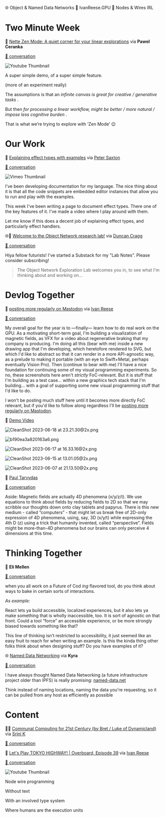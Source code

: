 <!--
.. title: Future of Coding Weekly 2023/06 Week 4
.. slug: future-of-coding-weekly-202306-week-4
.. date: 2023-06-26 22:38:48 UTC+02:00
.. tags: 
.. category: 
.. link: 
.. description: 
.. type: text
-->

🌐 Object & Named Data Networks 🐘 IvanReese.GPU 🔌 Nodes & Wires IRL 

# Two Minute Week

🎥 [Nette Zen Mode: A quiet corner for your linear explorations](https://youtu.be/rdGc-04Kq64) via **Pawel Ceranka**

[🧵 conversation](https://history.futureofcoding.org/history/weekly/2023/06/W4/two-minute-week.html#2023-06-23T15:31:18.356Z)

![Youtube Thumbnail](https://img.youtube.com/vi/rdGc-04Kq64/hqdefault.jpg)

A super simple demo, of a super simple feature.

(more of an experiment really)



The assumptions is that an *infinite canvas is great for creative / generative tasks* .

But then  *for processing a linear workflow, might be better / more natural / impose less cognitive burden* .



That is what we’re trying to explore with ‘Zen Mode’ 😉

# Our Work

🎥 [Explaining effect types with examples](https://vimeo.com/837681881) via [Peter Saxton](https://twitter.com/CrowdHailer)

[🧵 conversation](https://history.futureofcoding.org/history/weekly/2023/06/W4/share-your-work.html#2023-06-19T19:48:28.763Z)

![Vimeo Thumbnail](https://i.vimeocdn.com/video/1686274166-c027bbebfbab5cc6faa38ffa25ef1246c6ab65bff8726bd10a99bbc3d74255b9-d_295x166)

I've been developing documentation for my language. The nice thing about it is that all the code snippets are embedded editor instances that allow you to run and play with the examples.

This week I've been writing a page to document effect types. There one of the key features of it. I've made a video where I play around with them.



Let me know if this does a decent job of explaining effect types, and particularly effect handlers.

🌐📝 [Welcome to the Object Network research lab!](https://duncancragg.substack.com/p/welcome-to-the-object-network-research) via [Duncan Cragg](https://twitter.com/duncancragg)

[🧵 conversation](https://history.futureofcoding.org/history/weekly/2023/06/W4/thinking-together.html#2023-06-25T09:17:52.115Z)

Hiya fellow futurists! I've started a Substack for my "Lab Notes". Please consider subscribing!

> The Object Network Exploration Lab welcomes you in, to see what I'm thinking about and working on...

# Devlog Together

🐘 [posting more regularly on Mastodon](https://mastodon.social/@spiralganglion) via [Ivan Reese](http://ivanish.ca/)

[🧵 conversation](https://history.futureofcoding.org/history/weekly/2023/06/W4/devlog-together.html#2023-06-19T05:38:01.539Z)

My overall goal for the year is to —finally— learn how to do real work on the GPU. As a motivating short-term goal, I'm building a visualization of magnetic fields, as VFX for a video about regenerative braking that my company is producing. I'm doing all this (bear with me) inside a new drawing app that I'm developing, which heretofore rendered to SVG, but which I'd like to abstract so that it can render in a more API-agnostic way, as a prelude to making it portable (with an eye to Swift+Metal, perhaps eventually Vision Pro). Then (continue to bear with me) I'll have a nice foundation for continuing some of my visual programming experiments. So no, these screenshots here aren't  _strictly_ FoC-relevant. But it is stuff that I'm building as a test case… within a new graphics tech stack that I'm building… with a goal of supporting some new visual programming stuff that I'd like to do.



I won't be posting much stuff here until it becomes more directly FoC relevant, but if you'd like to follow along regardless I'll be [posting more regularly on Mastodon](https://mastodon.social/@spiralganglion).

🎥 [Demo Video](http://history.futureofcoding.org/history/msg_files/F05/F05DGCXH56V.mp4)

![CleanShot 2023-06-18 at 23.21.30@2x.png](http://history.futureofcoding.org/history/msg_files/F05/F05DTF0LJ48.png)

![b190ea3a820163a6.png](http://history.futureofcoding.org/history/msg_files/F05/F05DTF1AYBA.png)

![CleanShot 2023-06-17 at 16.33.16@2x.png](http://history.futureofcoding.org/history/msg_files/F05/F05CP7ZPGKZ.png)

![CleanShot 2023-06-15 at 13.01.05@2x.png](http://history.futureofcoding.org/history/msg_files/F05/F05DTF4CH24.png)



![CleanShot 2023-06-07 at 21.13.50@2x.png](http://history.futureofcoding.org/history/msg_files/F05/F05D3PUHW74.png)


💬 [Paul Tarvydas](https://guitarvydas.github.io/2021/09/23/Manifesto.html)

[🧵 conversation](https://history.futureofcoding.org/history/weekly/2023/06/W4/devlog-together.html#2023-06-19T08:34:56.947Z)

Aside: Magnetic fields are actually 4D phenomena (x/y/z/t).  We use equations to think about fields by reducing fields to 2D so that we may scribble our thoughts down onto clay tablets and papyrus.  There is this new medium - called “computers” - that might let us break free of 2D-only expression of 4D phenomena, using, say, 3D (x/y/t) while expressing the 4th D (z) using a trick that humanity invented, called “perspective”.  Fields might be more-than-4D phenomena but our brains can only perceive 4 dimensions at this time.

# Thinking Together

💬 **Eli Mellen**

[🧵 conversation](https://history.futureofcoding.org/history/weekly/2023/06/W4/thinking-together.html#2023-06-19T19:20:13.704Z)

when you all work on a Future of Cod _ing_  flavored tool, do you think about ways to bake in certain sorts of interactions.



 *As example:* 



React lets ya build accessible, localized experiences, but it also lets ya make something that is wholly inaccessible, too. It is sort of agnostic on that front. Could a tool “force” an accessible experience, or be more strongly biased towards something like that?



This line of thinking isn’t restricted to accessibility, it just seemed like an easy fruit to reach for when writing an example. Is this the kinda thing other folks think about when designing stuff? Do you have examples of it?



🌐 [Named Data Networking](https://named-data.net/) via **Kyra**

[🧵 conversation](https://history.futureofcoding.org/history/weekly/2023/06/W4/thinking-together.html#2023-06-22T14:33:14.124Z)

I have always thought Named Data Networking (a future infrastructure project older than IPFS) is really promising: [named-data.net](https://named-data.net/)



Think instead of naming locations, naming the data you're requesting, so it can be pulled from any host as efficiently as possible


# Content

👩‍🔬 [Communal Computing for 21st Century (by Bret / Luke of Dynamicland)](https://dynamicland.org/docs/2023-04-27-Communal-computing-for-21st-century-science.pdf) via [Srini K](https://www.viz.gl/)

[🧵 conversation](https://history.futureofcoding.org/history/weekly/2023/06/W4/linking-together.html#2023-06-23T13:26:18.690Z)

🔌 [Let's Play TOKYO HIGHWAY! | Overboard, Episode 39](https://youtube.com/watch?v=Iv0qh5ofqB4) via [Ivan Reese](http://ivanish.ca/)

[🧵 conversation](https://history.futureofcoding.org/history/weekly/2023/06/W4/linking-together.html#2023-06-24T04:14:28.555Z)

![Youtube Thumbnail](https://img.youtube.com/vi/Iv0qh5ofqB4/hqdefault.jpg)

Node wire programming

Without text

With an involved type system

Where humans are the execution units


